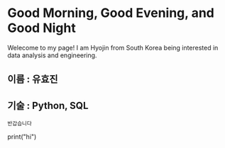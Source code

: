 
# Good Morning, Good Evening, and Good Night

Welecome to my page!
I am Hyojin from South Korea being interested in data analysis and engineering.


## 이름 : 유효진
## 기술 : Python, SQL
```
반갑습니다
```
print("hi")
